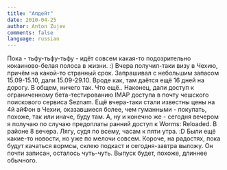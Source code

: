 ```yaml
---
title: "Апдейт"
date: 2010-04-25
author: Anton Zujev
comments: false
language: russian
---
```


Пока - тьфу-тьфу-тьфу - идёт совсем какая-то подозрительно кокаиново-белая полоса в жизни. :) Вчера получил-таки визу в Чехию, причём на какой-то странный срок. Запрашивал с небольшим запасом 15.09-15.10, дали 15.09-29.10. Вроде как, там даётся ещё 16 дней на дорогу. В общем, ничего так. Что ещё.. Наконец, дали доступ к ограниченному бета-тестированию IMAP доступа в почту чешского поискового сервиса Seznam. Ещё вчера-таки стали известны цены на 4й айФон в Чехии, оказавшиеся более, чем гуманными - покупать, похоже, так или иначе, буду там. А, ну и конечно же - сегодня вечером я получаю по случаю предоплаты ранний доступ к Worms: Reloaded. В районе 8 вечера. Лягу, судя по всему, часам к пяти утра. :D Были ещё какие-то новости, но уже по мелочи совсем. Короче, на радостях, пока будут качаться вормсы, склею подкаст и сегодня-завтра выложу. Он почти записан, осталось чуть-чуть. Выпуск будет, похоже, длиннее обычного.